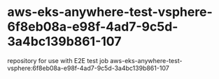 # aws-eks-anywhere-test-vsphere-6f8eb08a-e98f-4ad7-9c5d-3a4bc139b861-107
repository for use with E2E test job aws-eks-anywhere-test-vsphere:6f8eb08a-e98f-4ad7-9c5d-3a4bc139b861-107
